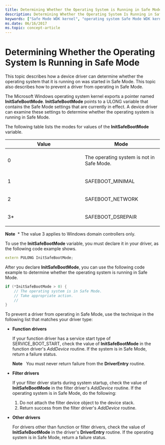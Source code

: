 ```yaml
---
title: Determining Whether the Operating System is Running in Safe Mode
description: Determining Whether the Operating System Is Running in Safe Mode
keywords: ["Safe Mode WDK kernel", "operating system Safe Mode WDK kernel", "InitSafeBootMode", "preventing Safe Mode WDK kernel", "checking Safe Mode", "verifying Safe Mode", "startup Safe Mode WDK kernel"]
ms.date: 06/16/2017
ms.topic: concept-article
---
```


# Determining Whether the Operating System Is Running in Safe Mode


This topic describes how a device driver can determine whether the operating system that it is running on was started in Safe Mode. This topic also describes how to prevent a driver from operating in Safe Mode.

The Microsoft Windows operating system kernel exports a pointer named **InitSafeBootMode**. **InitSafeBootMode** points to a ULONG variable that contains the Safe Mode settings that are currently in effect. A device driver can examine these settings to determine whether the operating system is running in Safe Mode.

The following table lists the modes for values of the **InitSafeBootMode** variable.

<table>
<colgroup>
<col width="50%" />
<col width="50%" />
</colgroup>
<thead>
<tr class="header">
<th>Value</th>
<th>Mode</th>
</tr>
</thead>
<tbody>
<tr class="odd">
<td><p>0</p></td>
<td><p>The operating system is not in Safe Mode.</p></td>
</tr>
<tr class="even">
<td><p>1</p></td>
<td><p>SAFEBOOT_MINIMAL</p></td>
</tr>
<tr class="odd">
<td><p>2</p></td>
<td><p>SAFEBOOT_NETWORK</p></td>
</tr>
<tr class="even">
<td><p>3*</p></td>
<td><p>SAFEBOOT_DSREPAIR</p></td>
</tr>
</tbody>
</table>

 

**Note**  \* The value 3 applies to Windows domain controllers only.

 

To use the **InitSafeBootMode** variable, you must declare it in your driver, as the following code example shows.

```cpp
extern PULONG InitSafeBootMode;
```

After you declare **InitSafeBootMode**, you can use the following code example to determine whether the operating system is running in Safe Mode.

```cpp
if (*InitSafeBootMode > 0) {
    // The operating system is in Safe Mode.
    // Take appropriate action.
    //
}
```

To prevent a driver from operating in Safe Mode, use the technique in the following list that matches your driver type:

-   **Function drivers**

    If your function driver has a service start type of SERVICE\_BOOT\_START, check the value of **InitSafeBootMode** in the function driver's *AddDevice* routine. If the system is in Safe Mode, return a failure status.

    **Note**   You must never return failure from the **DriverEntry** routine.

     

-   **Filter drivers**

    If your filter driver starts during system startup, check the value of **InitSafeBootMode** in the filter driver's *AddDevice* routine. If the operating system is in Safe Mode, do the following:

    1.  Do not attach the filter device object to the device stack.
    2.  Return success from the filter driver's *AddDevice* routine.
-   **Other drivers**

    For drivers other than function or filter drivers, check the value of **InitSafeBootMode** in the driver's **DriverEntry** routine. If the operating system is in Safe Mode, return a failure status.

 

 




